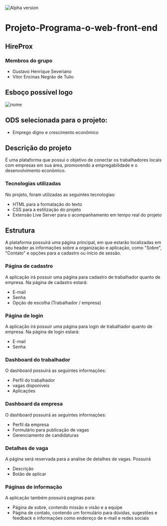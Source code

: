 ![Alpha version](http://img.shields.io/static/v1?label=STATUS&message=ALPHA%20VERSION&color=GREEN&style=for-the-badge)

# Projeto-Programa-o-web-front-end
## HireProx
### Membros do grupo
- Gustavo Henrique Severiano
- Vitor Encinas Negrão de Tulio

## Esboço possível logo  
![nome](https://github.com/user-attachments/assets/fe0acf13-7587-4506-8434-4a332ce020be)

## ODS selecionada para o projeto:
- Emprego digno e crescimento econômico

## Descrição do projeto
É uma plataforma que possui o objetivo de conectar os trabalhadores locais com empresas em sua área, promovendo a empregabilidade e o desenvolvimento econômico.
### Tecnologias utilizadas
No projeto, foram utilizadas as seguintes tecnologias:
- HTML para a formatação do texto
- CSS para a estilização do projeto
- Extensão Live Server para o acompanhamento em tempo real do projeto

## Estrutura
A plataforma possuirá uma página principal, em que estarão localizadas em seu header as informações sobre a organização e aplicação, como "Sobre", "Contato" e opções para a cadastro ou início de sessão.
### Página de cadastro
A aplicação irá possuir uma página para cadastro de trabalhador quanto de empresa. Na página de cadastro estará:
- E-mail
- Senha
- Opção de escolha (Trabalhador / empresa)
### Página de login
A aplicação irá possuir uma página para login de trabalhador quanto de empresa. Na página de login estará:
- E-mail
- Senha
### Dashboard do trabalhador
O dashboard possuirá as seguintes informações:
- Perfil do trabalhador
- vagas disponiveis
- Aplicações
### Dashboard da empresa
O dashboard possuirá as seguintes informações:
- Perfil da empresa
- Formulário para publicação de vagas
- Gerenciamento de candidaturas

### Detalhes de vaga
A página será reservada para a analise de detalhes de vagas. Possuirá
- Descrição
- Botão de aplicar

### Páginas de informação
A aplicação também possuirá paginas para:
- Página de sobre, contendo missão e visão e a equipe
- Página de contato, contendo um formulário para dúvidas, sugestões e feedback e informações como endereço de e-mail e redes sociais
